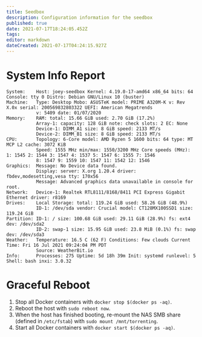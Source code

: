 ```yaml
---
title: Seedbox
description: Configuration information for the seedbox
published: true
date: 2021-07-17T18:24:05.452Z
tags: 
editor: markdown
dateCreated: 2021-07-17T04:24:15.927Z
---
```


# System Info Report
```
System:    Host: joey-seedbox Kernel: 4.19.0-17-amd64 x86_64 bits: 64 Console: tty 0 Distro: Debian GNU/Linux 10 (buster) 
Machine:   Type: Desktop Mobo: ASUSTeK model: PRIME A320M-K v: Rev X.0x serial: 200569832803322 UEFI: American Megatrends 
           v: 5409 date: 01/07/2020 
Memory:    RAM: total: 15.66 GiB used: 2.70 GiB (17.2%) 
           Array-1: capacity: 128 GiB note: check slots: 2 EC: None 
           Device-1: DIMM_A1 size: 8 GiB speed: 2133 MT/s 
           Device-2: DIMM_B1 size: 8 GiB speed: 2133 MT/s 
CPU:       Topology: 6-Core model: AMD Ryzen 5 1600 bits: 64 type: MT MCP L2 cache: 3072 KiB 
           Speed: 1555 MHz min/max: 1550/3200 MHz Core speeds (MHz): 1: 1545 2: 1544 3: 1547 4: 1537 5: 1547 6: 1555 7: 1546 
           8: 1547 9: 1559 10: 1547 11: 1542 12: 1546 
Graphics:  Message: No Device data found. 
           Display: server: X.org 1.20.4 driver: fbdev,modesetting,vesa tty: 170x56 
           Message: Advanced graphics data unavailable in console for root. 
Network:   Device-1: Realtek RTL8111/8168/8411 PCI Express Gigabit Ethernet driver: r8169 
Drives:    Local Storage: total: 119.24 GiB used: 58.26 GiB (48.9%) 
           ID-1: /dev/sda vendor: Crucial model: CT128MX100SSD1 size: 119.24 GiB 
Partition: ID-1: / size: 100.68 GiB used: 29.11 GiB (28.9%) fs: ext4 dev: /dev/sda2 
           ID-2: swap-1 size: 15.95 GiB used: 23.8 MiB (0.1%) fs: swap dev: /dev/sda3 
Weather:   Temperature: 16.5 C (62 F) Conditions: Few clouds Current Time: Fri 16 Jul 2021 09:24:04 PM PDT 
           Source: WeatherBit.io 
Info:      Processes: 275 Uptime: 5d 18h 39m Init: systemd runlevel: 5 Shell: bash inxi: 3.0.32
```

# Graceful Reboot
1. Stop all Docker containers with `docker stop $(docker ps -aq)`.
2. Reboot the host with `sudo reboot now`.
3. When the host has finished booting, re-mount the NAS SMB share (defined in `/etc/fstab`) with `sudo mount /mnt/torrenting`.
4. Start all Docker containers with `docker start $(docker ps -aq)`.
